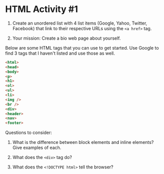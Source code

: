 HTML Activity #1
================

1. Create an unordered list with 4 list items (Google, Yahoo, Twitter, Facebook) that link to their respective URLs using the `<a href>` tag.

2. Your mission: Create a bio web page about yourself.

Below are some HTML tags that you can use to get started. Use Google to find 3 tags that I haven't listed and use those as well. 

````html
<html>
<head>
<body>
<p>
<h1>
<ol>
<ul>
<li>
<img />
<br />
<div>
<header>
<nav>
<footer>
````

Questions to consider:

1. What is the difference between block elements and inline elements? Give examples of each.

2. What does the `<div>` tag do?

3. What does the `<!DOCTYPE html>` tell the browser? 